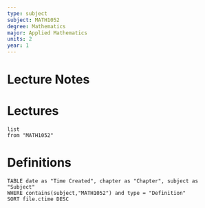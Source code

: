 ```yaml
---
type: subject
subject: MATH1052
degree: Mathematics
major: Applied Mathematics
units: 2
year: 1
---
```

# Lecture Notes



# Lectures

```dataview
list
from "MATH1052"
```


# Definitions

```dataview
TABLE date as "Time Created", chapter as "Chapter", subject as "Subject"
WHERE contains(subject,"MATH1052") and type = "Definition"
SORT file.ctime DESC
```

